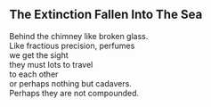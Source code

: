 The Extinction Fallen Into The Sea
----------------------------------
Behind the chimney like broken glass.  
Like fractious precision, perfumes  
we get the sight  
they must lots to travel  
to each other  
or perhaps nothing but cadavers.  
Perhaps they are not compounded.  
